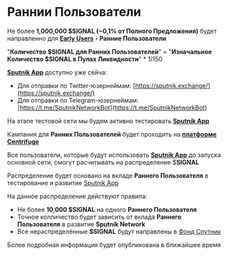 # Раннии Пользователи

Не более **1,000,000 $SIGNAL (\~0,1% от Полного Предложения)** будет направленно для [**Early Users**](rannii-polzovateli.md) **- Ранние Пользователи**

"**Количество $SIGNAL для Ранних Пользователей**" = "**Изначальное Количество $SIGNAL в Пулах Ликвидности**" \* 1/150

[**Sputnik App**](../../../sputnik-app/) доступно уже сейча:

* Для отправки по Twitter-юзернеймам: [https://sputnik.exchange/](https://sputnik.exchange/)
* Для отправки по Telegram-юзернеймам: [https://t.me/SputnikNetworkBot](https://t.me/SputnikNetworkBot)

На этапе тестовой сети мы будем активно тестировать [**Sputnik App**](../../../sputnik-app/)&#x20;

Кампания для **Ранних Пользователей** будет проходить на [**платформе Centrifuge**](https://centrifuge.digital/)

Все пользователи, которые будут использовать [**Sputnik App**](../../../sputnik-app/) до запуска основной сети, смогут расчитывать на распределение $**SIGNAL**&#x20;

Распределение будет основано на вкладе **Раннего Пользователя** в тестирование и развитие [Sputnik App](../../../sputnik-app/)

На данное распределение действуют правила:

* Не более **10,000 $SIGNAL** на одного **Раннего Пользователя**
* Точное колличество будет зависить от вклада **Раннего Пользователя** в развитие **Sputnik Network**
* Все нераспределённые **$SIGNAL** будут направлены в [Фонд Спутник](../../../fond-sputnik.md)

Более подробная информация будет опубликована в ближайшее время
